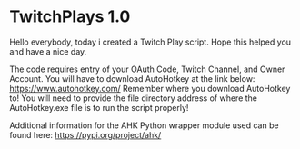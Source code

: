 # TwitchPlays 1.0

Hello everybody, today i created a Twitch Play script.
Hope this helped you and have a nice day.

The code requires entry of your OAuth Code, Twitch Channel, and Owner Account.
You will have to download AutoHotkey at the link below: https://www.autohotkey.com/
Remember where you download AutoHotkey to!
You will need to provide the file directory address of where the AutoHotkey.exe file is to run the script properly!

Additional information for the AHK Python wrapper module used can be found here: https://pypi.org/project/ahk/
